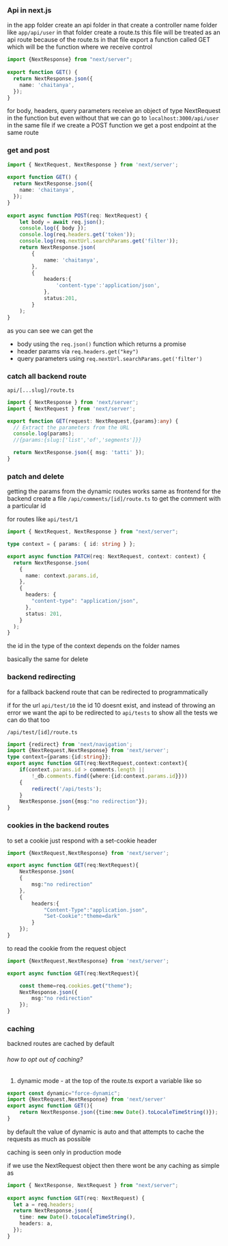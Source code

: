 ### Api in next.js
in the app folder create an api folder in that create a controller name folder like `app/api/user`
in that folder create a route.ts
this file will be treated as an api route because of the route.ts
in that file export a function called GET which will be the function where we receive control
```ts
import {NextResponse} from "next/server";  
  
export function GET() {  
  return NextResponse.json({  
    name: 'chaitanya',  
  });  
}
```
for body, headers, query parameters receive an object of type NextRequest in the function
but even without that we can go to 
`localhost:3000/api/user`
in the same file if we create a POST function we get a post endpoint at the same route
### get and post
```ts
import { NextRequest, NextResponse } from 'next/server';  
  
export function GET() {  
  return NextResponse.json({  
    name: 'chaitanya',  
  });  
}  
  
export async function POST(req: NextRequest) {  
	let body = await req.json();  
	console.log({ body });  
	console.log(req.headers.get('token'));  
	console.log(req.nextUrl.searchParams.get('filter'));  
	return NextResponse.json(
		{  
			name: 'chaitanya',  
		},
		{
			headers:{
				'content-type':'application/json',
			},
			status:201,
		}
	);  
}
```

as you can see we can get the 
- body using the `req.json()` function which returns a promise
- header params via `req.headers.get("key")`
- query parameters using `req.nextUrl.searchParams.get('filter')`
### catch all backend route
`api/[...slug]/route.ts`
```ts
import { NextResponse } from 'next/server';
import { NextRequest } from 'next/server';

export function GET(request: NextRequest,{params}:any) {
  // Extract the parameters from the URL
  console.log(params);
  //{params:{slug:['list','of','segments']}}

  return NextResponse.json({ msg: 'tatti' });
}
```
### patch and delete

getting the params from the dynamic routes works same as frontend for the backend
create a file
`/api/comments/[id]/route.ts`
to get the comment with a particular id

for routes like `api/test/1`
```ts
import { NextRequest, NextResponse } from "next/server";

type context = { params: { id: string } };

export async function PATCH(req: NextRequest, context: context) {
  return NextResponse.json(
    {
      name: context.params.id,
    },
    {
      headers: {
        "content-type": "application/json",
      },
      status: 201,
    }
  );
}
```

the id in the type of the context depends on the folder names

basically the same for delete

### backend redirecting

for a fallback backend route that can be redirected to programmatically

if for the url `api/test/10`
the id 10 doesnt exist, and instead of throwing an error we want the api to be redirected to `api/tests` to show all the tests we can do that too

`/api/test/[id]/route.ts`
```ts
import {redirect} from 'next/navigation';
import {NextRequest,NextResponse} from 'next/server';
type context={params:{id:string}};
export async function GET(req:NextRequest,context:context){
	if(context.params.id > comments.length || 
		!_db.comments.find({where:{id:context.params.id}}))
	{
		redirect('/api/tests');
	}
	NextResponse.json({msg:"no redirection"});
}
```


### cookies in the backend routes

to set a cookie just respond with a set-cookie header
```ts
import {NextRequest,NextResponse} from 'next/server';

export async function GET(req:NextRequest){
	NextResponse.json(
	{
		msg:"no redirection"
	},
	{
		headers:{
			"Content-Type":"application.json",
			"Set-Cookie":"theme=dark"
		}
	});
}
```

to read the cookie from the request object
```ts
import {NextRequest,NextResponse} from 'next/server';

export async function GET(req:NextRequest){

	const theme=req.cookies.get("theme");
	NextResponse.json({
		msg:"no redirection"
	});
}
```


### caching
backned routes are cached by default
###### how to opt out of caching?
1. dynamic mode - at the top of the route.ts export a variable like so
```ts
export const dynamic="force-dynamic";
import {NextRequest,NextResponse} from 'next/server'
export async function GET(){
	return NextResponse.json({time:new Date().toLocaleTimeString()});
}
```
by default the value of dynamic is auto and that attempts to cache the requests as much as possible

caching is seen only in production mode

if we use the NextRequest object then there wont be any caching
as simple as 
```ts
import { NextResponse, NextRequest } from "next/server";
  
export async function GET(req: NextRequest) {
  let a = req.headers;
  return NextResponse.json({
    time: new Date().toLocaleTimeString(),
    headers: a,
  });
}
```